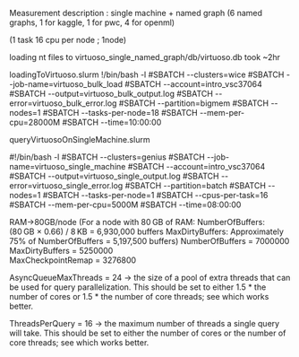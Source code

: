 Measurement description : single machine + named graph (6 named graphs, 1 for kaggle, 1 for pwc, 4 for openml) 

(1 task 16 cpu per node ; 1node)

 loading nt files to virtuoso_single_named_graph/db/virtuoso.db took ~2hr






loadingToVirtuoso.slurm
!/bin/bash -l
#SBATCH --clusters=wice
#SBATCH --job-name=virtuoso_bulk_load
#SBATCH --account=intro_vsc37064
#SBATCH --output=virtuoso_bulk_output.log
#SBATCH --error=virtuoso_bulk_error.log
#SBATCH --partition=bigmem
#SBATCH --nodes=1
#SBATCH --tasks-per-node=18
#SBATCH --mem-per-cpu=28000M
#SBATCH --time=10:00:00









queryVirtuosoOnSingleMachine.slurm 

#!/bin/bash -l
#SBATCH --clusters=genius
#SBATCH --job-name=virtuoso_single_machine
#SBATCH --account=intro_vsc37064
#SBATCH --output=virtuoso_single_output.log
#SBATCH --error=virtuoso_single_error.log
#SBATCH --partition=batch
#SBATCH --nodes=1
#SBATCH --tasks-per-node=1
#SBATCH --cpus-per-task=16
#SBATCH --mem-per-cpu=5000M
#SBATCH --time=08:00:00

RAM->80GB/node (For a node with 80 GB of RAM:​
NumberOfBuffers: (80 GB × 0.66) / 8 KB = 6,930,000 buffers​
MaxDirtyBuffers: Approximately 75% of NumberOfBuffers = 5,197,500 buffers)
NumberOfBuffers           = 7000000
MaxDirtyBuffers           = 5250000    
MaxCheckpointRemap = 3276800

AsyncQueueMaxThreads     = 24 -> the size of a pool of extra threads that can be used for query parallelization. This should be set to either 1.5 * the number of cores or 1.5 * the number of core threads; see which works better.

ThreadsPerQuery          = 16   -> the maximum number of threads a single query will take. This should be set to either the number of cores or the number of core threads; see which works better.



